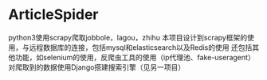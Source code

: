 # ArticleSpider
python3使用scrapy爬取jobbole，lagou，zhihu
本项目设计到scrapy框架的使用，与远程数据库的连接，包括mysql和elasticsearch以及Redis的使用
还包括其他功能，如selenium的使用，反爬虫工具的使用（ip代理池、fake-useragent）
对爬取到的数据使用Django搭建搜索引擎（见另一项目）
